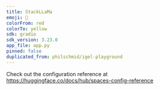 ```yaml
---
title: StackLLaMa
emoji: 🦙
colorFrom: red
colorTo: yellow
sdk: gradio
sdk_version: 3.23.0
app_file: app.py
pinned: false
duplicated_from: philschmid/igel-playground
---
```


Check out the configuration reference at https://huggingface.co/docs/hub/spaces-config-reference
